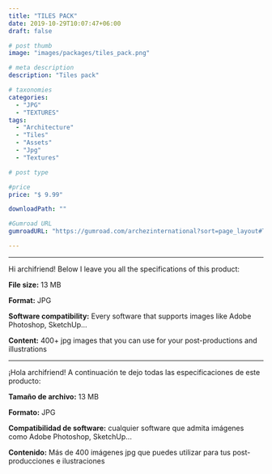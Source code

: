 ```yaml
---
title: "TILES PACK"
date: 2019-10-29T10:07:47+06:00
draft: false

# post thumb
image: "images/packages/tiles_pack.png"

# meta description
description: "Tiles pack"

# taxonomies
categories:
  - "JPG"
  - "TEXTURES"
tags:
  - "Architecture"
  - "Tiles"
  - "Assets"
  - "Jpg"
  - "Textures"

# post type

#price
price: "$ 9.99"

downloadPath: ""

#Gumroad URL
gumroadURL: "https://gumroad.com/archezinternational?sort=page_layout#TlMlh"

---
```


___

Hi archifriend! Below I leave you all the specifications of this product:

**File size:** 13 MB

**Format:** JPG

**Software compatibility:** Every software that supports images like Adobe Photoshop, SketchUp...

**Content:** 400+ jpg images that you can use for your post-productions and illustrations

_____

¡Hola archifriend! A continuación te dejo todas las especificaciones de este producto:

**Tamaño de archivo:** 13 MB

**Formato:** JPG

**Compatibilidad de software:** cualquier software que admita imágenes como Adobe Photoshop, SketchUp...

**Contenido:** Más de 400 imágenes jpg que puedes utilizar para tus post-producciones e ilustraciones